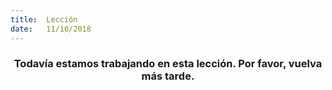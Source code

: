 ```yaml
---
title:  Lección
date:   11/10/2018
---
```


### <center>Todavía estamos trabajando en esta lección. Por favor, vuelva más tarde.</center>